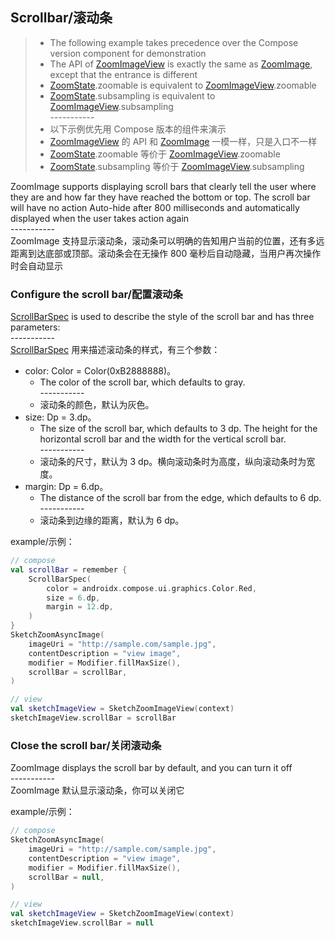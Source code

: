 ## Scrollbar/滚动条

> * The following example takes precedence over the Compose version component for demonstration
> * The API of [ZoomImageView] is exactly the same as [ZoomImage], except that the entrance is
    different
> * [ZoomState].zoomable is equivalent to [ZoomImageView].zoomable
> * [ZoomState].subsampling is equivalent to [ZoomImageView].subsampling
    <br>-----------</br>
> * 以下示例优先用 Compose 版本的组件来演示
> * [ZoomImageView] 的 API 和 [ZoomImage] 一模一样，只是入口不一样
> * [ZoomState].zoomable 等价于 [ZoomImageView].zoomable
> * [ZoomState].subsampling 等价于 [ZoomImageView].subsampling

ZoomImage supports displaying scroll bars that clearly tell the user where they are and how far they have reached the bottom or top. The scroll bar will have no action
Auto-hide after 800 milliseconds and automatically displayed when the user takes action again
<br>-----------</br>
ZoomImage 支持显示滚动条，滚动条可以明确的告知用户当前的位置，还有多远距离到达底部或顶部。滚动条会在无操作
800 毫秒后自动隐藏，当用户再次操作时会自动显示

### Configure the scroll bar/配置滚动条

[ScrollBarSpec] is used to describe the style of the scroll bar and has three parameters:
<br>-----------</br>
[ScrollBarSpec] 用来描述滚动条的样式，有三个参数：

* color: Color = Color(0xB2888888)。
    * The color of the scroll bar, which defaults to gray.
      <br>-----------</br>
    * 滚动条的颜色，默认为灰色。
* size: Dp = 3.dp。
    * The size of the scroll bar, which defaults to 3 dp. The height for the horizontal scroll bar
      and the width for the vertical scroll bar.
      <br>-----------</br>
    * 滚动条的尺寸，默认为 3 dp。横向滚动条时为高度，纵向滚动条时为宽度。
* margin: Dp = 6.dp。
    * The distance of the scroll bar from the edge, which defaults to 6 dp.
      <br>-----------</br>
    * 滚动条到边缘的距离，默认为 6 dp。

example/示例：

```kotlin
// compose
val scrollBar = remember {
    ScrollBarSpec(
        color = androidx.compose.ui.graphics.Color.Red,
        size = 6.dp,
        margin = 12.dp,
    )
}
SketchZoomAsyncImage(
    imageUri = "http://sample.com/sample.jpg",
    contentDescription = "view image",
    modifier = Modifier.fillMaxSize(),
    scrollBar = scrollBar,
)

// view
val sketchImageView = SketchZoomImageView(context)
sketchImageView.scrollBar = scrollBar
```

### Close the scroll bar/关闭滚动条

ZoomImage displays the scroll bar by default, and you can turn it off
<br>-----------</br>
ZoomImage 默认显示滚动条，你可以关闭它

example/示例：

```kotlin
// compose
SketchZoomAsyncImage(
    imageUri = "http://sample.com/sample.jpg",
    contentDescription = "view image",
    modifier = Modifier.fillMaxSize(),
    scrollBar = null,
)

// view
val sketchImageView = SketchZoomImageView(context)
sketchImageView.scrollBar = null
```

[ZoomImageView]: ../../zoomimage-view/src/main/java/com/github/panpf/zoomimage/ZoomImageView.kt

[ZoomImage]: ../../zoomimage-compose/src/commonMain/kotlin/com/github/panpf/zoomimage/ZoomImage.kt

[ZoomState]: ../../zoomimage-compose/src/commonMain/kotlin/com/github/panpf/zoomimage/compose/ZoomState.kt

[ScrollBarSpec]: ../../zoomimage-compose/src/commonMain/kotlin/com/github/panpf/zoomimage/compose/zoom/ScrollBarSpec.kt